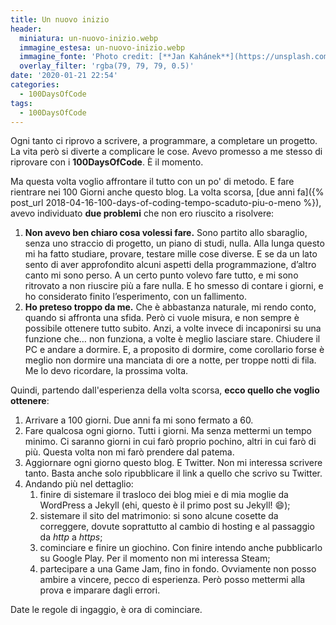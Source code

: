 ```yaml
---
title: Un nuovo inizio
header:
  miniatura: un-nuovo-inizio.webp
  immagine_estesa: un-nuovo-inizio.webp
  immagine_fonte: 'Photo credit: [**Jan Kahánek**](https://unsplash.com/@honza_kahanek)'
  overlay_filter: 'rgba(79, 79, 79, 0.5)'
date: '2020-01-21 22:54'
categories:
  - 100DaysOfCode
tags:
  - 100DaysOfCode
---
```


Ogni tanto ci riprovo a scrivere, a programmare, a completare un progetto. La vita però si diverte a complicare le cose. Avevo promesso a me stesso di riprovare con i **100DaysOfCode**. È il momento.

Ma questa volta voglio affrontare il tutto con un po' di metodo. E fare rientrare nei 100 Giorni anche questo blog. La volta scorsa, [due anni fa]({% post_url 2018-04-16-100-days-of-coding-tempo-scaduto-piu-o-meno %}), avevo individuato **due problemi** che non ero riuscito a risolvere:

1. **Non avevo ben chiaro cosa volessi fare.** Sono partito allo sbaraglio, senza uno straccio di progetto, un piano di studi, nulla. Alla lunga questo mi ha fatto studiare, provare, testare mille cose diverse. E se da un lato sento di aver approfondito alcuni aspetti della programmazione, d’altro canto mi sono perso. A un certo punto volevo fare tutto, e mi sono ritrovato a non riuscire più a fare nulla. E ho smesso di contare i giorni, e ho considerato finito l’esperimento, con un fallimento.
2. **Ho preteso troppo da me.** Che è abbastanza naturale, mi rendo conto, quando si affronta una sfida. Però ci vuole misura, e non sempre è possibile ottenere tutto subito. Anzi, a volte invece di incaponirsi su una funzione che… non funziona, a volte è meglio lasciare stare. Chiudere il PC e andare a dormire. E, a proposito di dormire, come corollario forse è meglio non dormire una manciata di ore a notte, per troppe notti di fila. Me lo devo ricordare, la prossima volta.

Quindi, partendo dall'esperienza della volta scorsa, **ecco quello che voglio ottenere**:

1. Arrivare a 100 giorni. Due anni fa mi sono fermato a 60.
2. Fare qualcosa ogni giorno. Tutti i giorni. Ma senza mettermi un tempo minimo. Ci saranno giorni in cui farò proprio pochino, altri in cui farò di più. Questa volta non mi farò prendere dal patema.
3. Aggiornare ogni giorno questo blog. E Twitter. Non mi interessa scrivere tanto. Basta anche solo ripubblicare il link a quello che scrivo su Twitter.
4. Andando più nel dettaglio:
   1. finire di sistemare il trasloco dei blog miei e di mia moglie da WordPress a Jekyll (ehi, questo è il primo post su Jekyll! :smile:);
   2. sistemare il sito del matrimonio: si sono alcune cosette da correggere, dovute soprattutto al cambio di hosting e al passaggio da _http_ a _https_;
   3. cominciare e finire un giochino. Con finire intendo anche pubblicarlo su Google Play. Per il momento non mi interessa Steam;
   4. partecipare a una Game Jam, fino in fondo. Ovviamente non posso ambire a vincere, pecco di esperienza. Però posso mettermi alla prova e imparare dagli errori.

Date le regole di ingaggio, è ora di cominciare.
